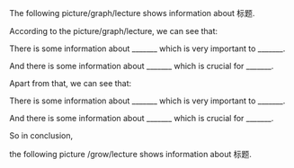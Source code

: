 The following picture/graph/lecture shows information about 标题.

According to the picture/graph/lecture, we can see that:

There is some information about  _______  which is very important to  _______.

And there is some information about  _______  which is crucial for  _______.

Apart from that, we can see that: 

There is some information about _______  which is very important to  _______.

And there is some information about  _______  which is crucial for  _______.

So in conclusion, 

the following picture /grow/lecture shows information about 标题.

